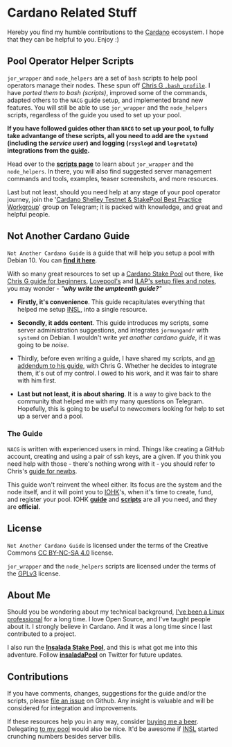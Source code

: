 # Cardano Related Stuff #

Hereby you find my humble contributions to the [Cardano](https://www.cardano.org/en/home/) ecosystem. I hope that they can be helpful to you. Enjoy :)

## Pool Operator Helper Scripts ##

```jor_wrapper``` and ```node_helpers``` are a set of ```bash``` scripts to help pool operators manage their nodes. These spun off [Chris G ```.bash_profile```](https://github.com/Chris-Graffagnino/Jormungandr-for-Newbs/blob/master/config/.bash_profile). I have *ported them to bash (scripts)*, improved some of the commands, adapted others to the ```NACG``` guide setup, and implemented brand new features. You will still be able to use ```jor_wrapper``` and the ```node_helpers``` scripts, regardless of the guide you used to set up your pool.

**If you have followed guides other than ```NACG``` to set up your pool, to fully take advantange of these scripts, all you need to add are the ```systemd``` (including the *service user*) and logging (```rsyslogd``` and ```logrotate```) integrations from the [guide](NACG.md).**

Head over to the [**scripts page**](SCRIPTS.md) to learn about ```jor_wrapper``` and the ```node_helpers```. In there, you will also find suggested server management commands and tools, examples, teaser screenshots, and more resources.

Last but not least, should you need help at any stage of your pool operator journey, join the '[Cardano Shelley Testnet & StakePool Best Practice Workgroup](https://t.me/CardanoStakePoolWorkgroup)' group on Telegram; it is packed with knowledge, and great and helpful people.

## Not Another Cardano Guide ##

```Not Another Cardano Guide``` is a guide that will help you setup a pool with Debian 10. You can [**find it here**](NACG.md).

With so many great resources to set up a [Cardano Stake Pool](https://staking.cardano.org/en/staking/) out there, like [Chris G guide for beginners](https://github.com/Chris-Graffagnino/Jormungandr-for-Newbs/blob/master/docs/jormungandr_node_setup_guide.md), [Lovepool's](https://github.com/lovelypool/cardano_stuff/blob/master/chrony.conf) and [ILAP's setup files and notes](https://gist.github.com/ilap/54027fe9af0513c2701dc556221198b2),  you may wonder - *"**why write the umpteenth guide?**"*

- **Firstly, it's convenience**. This guide recapitulates everything that helped me setup [INSL](https://shelleyexplorer.cardano.org/en/stake-pool/93756c507946c4d33d582a2182e6776918233fd622193d4875e96dd5795a348c/), into a single resource.

- **Secondly, it adds content**. This guide introduces my scripts, some server administration suggestions, and integrates ```jormungandr``` with ```systemd``` on Debian. I wouldn't write *yet another cardano guide*, if it was going to be *noise*.

- Thirdly, before even writing a guide, I have shared my scripts, and [an addendum to his guide](CHRISG.md),  with Chris G. Whether he decides to integrate them, it's out of my control. I owed to his work, and it was fair to share with him first.

- **Last but not least, it is about sharing**. It is a way to give back to the community that helped me with my many questions on Telegram. Hopefully, this is going to be useful to newcomers looking for help to set up a server and a pool.

### The Guide ###

```NACG``` is written with experienced users in mind. Things like creating a GitHub account, creating and using a pair of ssh keys, are a given. If you think you need help with those - there's nothing wrong with it - you should refer to Chris's [guide for newbs](https://github.com/Chris-Graffagnino/Jormungandr-for-Newbs/blob/master/docs/jormungandr_node_setup_guide.md).

This guide won't reinvent the wheel either. Its focus are the system and the node itself, and it will point you to [IOHK](https://iohk.io/)'s, when it's time to create, fund, and register your pool. IOHK [**guide**](https://github.com/input-output-hk/shelley-testnet/blob/master/docs/stake_pool_operator_how_to.md) and [**scripts**](https://github.com/input-output-hk/jormungandr-qa/tree/master/scripts) are all you need, and they are **official**.

## License ##

```Not Another Cardano Guide``` is licensed under the terms of the Creative Commons [CC BY-NC-SA 4.0](https://creativecommons.org/licenses/by-nc-sa/4.0/) license.

```jor_wrapper``` and the ```node_helpers``` scripts are licensed under the terms of the [GPLv3](scripts/LICENSE) license.

## About Me ###

Should you be wondering about my technical background, [I've been a Linux professional](https://linkedin.com/in/gacallea/) for a long time. I love Open Source, and I've taught people about it. I strongly believe in Cardano. And it was a long time since I last contributed to a project.

I also run the [**Insalada Stake Pool**](https://insalada.io/), and this is what got me into this adventure. Follow [**insaladaPool**](https://twitter.com/insaladaPool)  on Twitter for future updates.

## Contributions ##

If you have comments, changes, suggestions for the guide and/or the scripts, please [file an issue](https://github.com/gacallea/cardanoRelatedStuff/issues) on Github. Any insight is valuable and will be considered for integration and improvements.

If these resources help you in any way, consider [buying me a beer](https://seiza.com/blockchain/address/Ae2tdPwUPEZGcgwWYE3wKGcpn9cfPmADjwegQqBnTrcBfsexUkbxnT4sciw). Delegating [to my pool](https://insalada.io/) would also be nice. It'd be awesome if [INSL](https://pooltool.io/pool/93756c507946c4d33d582a2182e6776918233fd622193d4875e96dd5795a348c) started crunching numbers besides server bills.
